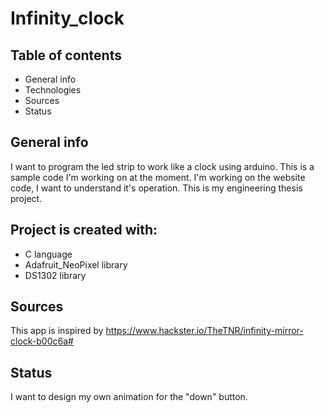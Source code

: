 # Infinity_clock
## Table of contents
* General info
* Technologies
* Sources
* Status

## General info
I want to program the led strip to work like a clock using arduino. This is a sample code I'm working on at the moment.
I'm working on the website code, I want to understand it's operation.
This is my engineering thesis project. 

## Project is created with:
* C language
* Adafruit_NeoPixel library
* DS1302 library

## Sources
This app is inspired by https://www.hackster.io/TheTNR/infinity-mirror-clock-b00c6a#

## Status
I want to design my own animation for the "down" button. 



